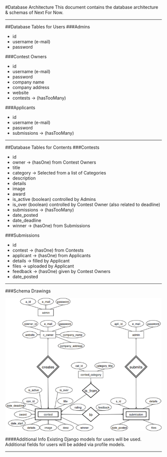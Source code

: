#Database Architecture
This document contains the database architecture & schemas of Next For Now.


---


##Database Tables for Users
###Admins
- id
- username (e-mail)
- password

###Contest Owners
- id
- username (e-mail)
- password
- company name
- company address
- website
- contests -> (hasTooMany)

###Applicants
- id
- username (e-mail)
- password
- submissions -> (hasTooMany)


---


##Database Tables for Contents
###Contests
- id
- owner -> (hasOne) from Contest Owners
- title
- category -> Selected from a list of Categories
- description
- details
- image
- award
- is_active (boolean) controlled by Admins
- is_over (boolean) controlled by Contest Owner (also related to deadline)
- submissions -> (hasTooMany)
- date_posted
- date_deadline
- winner -> (hasOne) from Submissions

###Submissions
- id
- contest -> (hasOne) from Contests
- applicant -> (hasOne) from Applicants
- details -> filled by Applicant
- files -> uploaded by Applicant
- feedback -> (hasOne) given by Contest Owners
- date_posted

---


###Schema Drawings

![alt text](assets/img/NextForNowER.png "E.R Diagram")

####Additional Info
Existing Django models for users will be used. Additional fields for users will be added via profile models.

---